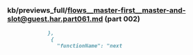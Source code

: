 ### kb/previews_full/flows__master-first__master-and-slot@guest.har.part061.md (part 002)

```md
             },
              {
                "functionName": "next
```

```
